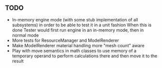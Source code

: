 ## TODO
* In-memory engine mode (with some stub implementation of all subsystems) in order to be able to test it in a unit fashion
  When this is done Tester would first run engine in an in-memory mode, then in normal mode
* More tests for ResourceManager and ModelRenderer
* Make ModelRenderer material handling more "mesh count" aware
* Play with move semantics in math classes to use memory of a temporary operand to perform calculations there and then move it to the result
